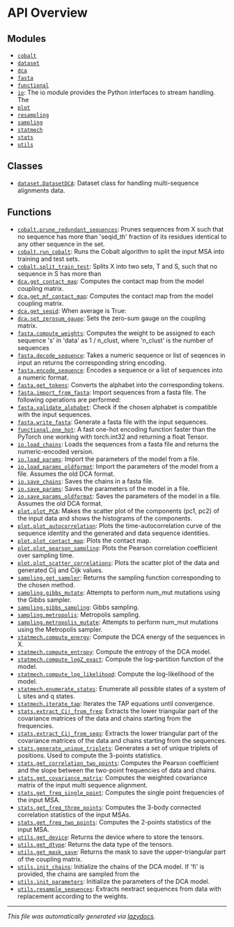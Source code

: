 <!-- markdownlint-disable -->

# API Overview

## Modules

- [`cobalt`](./cobalt.md#module-cobalt)
- [`dataset`](./dataset.md#module-dataset)
- [`dca`](./dca.md#module-dca)
- [`fasta`](./fasta.md#module-fasta)
- [`functional`](./functional.md#module-functional)
- [`io`](./io.md#module-io): The io module provides the Python interfaces to stream handling. The
- [`plot`](./plot.md#module-plot)
- [`resampling`](./resampling.md#module-resampling)
- [`sampling`](./sampling.md#module-sampling)
- [`statmech`](./statmech.md#module-statmech)
- [`stats`](./stats.md#module-stats)
- [`utils`](./utils.md#module-utils)

## Classes

- [`dataset.DatasetDCA`](./dataset.md#class-datasetdca): Dataset class for handling multi-sequence alignments data.

## Functions

- [`cobalt.prune_redundant_sequences`](./cobalt.md#function-prune_redundant_sequences): Prunes sequences from X such that no sequence has more than 'seqid_th' fraction of its residues identical to any other sequence in the set.
- [`cobalt.run_cobalt`](./cobalt.md#function-run_cobalt): Runs the Cobalt algorithm to split the input MSA into training and test sets.
- [`cobalt.split_train_test`](./cobalt.md#function-split_train_test): Splits X into two sets, T and S, such that no sequence in S has more than
- [`dca.get_contact_map`](./dca.md#function-get_contact_map): Computes the contact map from the model coupling matrix.
- [`dca.get_mf_contact_map`](./dca.md#function-get_mf_contact_map): Computes the contact map from the model coupling matrix.
- [`dca.get_seqid`](./dca.md#function-get_seqid): When average is True:
- [`dca.set_zerosum_gauge`](./dca.md#function-set_zerosum_gauge): Sets the zero-sum gauge on the coupling matrix.
- [`fasta.compute_weights`](./fasta.md#function-compute_weights): Computes the weight to be assigned to each sequence 's' in 'data' as 1 / n_clust, where 'n_clust' is the number of sequences
- [`fasta.decode_sequence`](./fasta.md#function-decode_sequence): Takes a numeric sequence or list of seqences in input an returns the corresponding string encoding.
- [`fasta.encode_sequence`](./fasta.md#function-encode_sequence): Encodes a sequence or a list of sequences into a numeric format.
- [`fasta.get_tokens`](./fasta.md#function-get_tokens): Converts the alphabet into the corresponding tokens.
- [`fasta.import_from_fasta`](./fasta.md#function-import_from_fasta): Import sequences from a fasta file. The following operations are performed:
- [`fasta.validate_alphabet`](./fasta.md#function-validate_alphabet): Check if the chosen alphabet is compatible with the input sequences.
- [`fasta.write_fasta`](./fasta.md#function-write_fasta): Generate a fasta file with the input sequences.
- [`functional.one_hot`](./functional.md#function-one_hot): A fast one-hot encoding function faster than the PyTorch one working with torch.int32 and returning a float Tensor.
- [`io.load_chains`](./io.md#function-load_chains): Loads the sequences from a fasta file and returns the numeric-encoded version.
- [`io.load_params`](./io.md#function-load_params): Import the parameters of the model from a file.
- [`io.load_params_oldformat`](./io.md#function-load_params_oldformat): Import the parameters of the model from a file. Assumes the old DCA format.
- [`io.save_chains`](./io.md#function-save_chains): Saves the chains in a fasta file.
- [`io.save_params`](./io.md#function-save_params): Saves the parameters of the model in a file.
- [`io.save_params_oldformat`](./io.md#function-save_params_oldformat): Saves the parameters of the model in a file. Assumes the old DCA format.
- [`plot.plot_PCA`](./plot.md#function-plot_pca): Makes the scatter plot of the components (pc1, pc2) of the input data and shows the histograms of the components.
- [`plot.plot_autocorrelation`](./plot.md#function-plot_autocorrelation): Plots the time-autocorrelation curve of the sequence identity and the generated and data sequence identities.
- [`plot.plot_contact_map`](./plot.md#function-plot_contact_map): Plots the contact map.
- [`plot.plot_pearson_sampling`](./plot.md#function-plot_pearson_sampling): Plots the Pearson correlation coefficient over sampling time.
- [`plot.plot_scatter_correlations`](./plot.md#function-plot_scatter_correlations): Plots the scatter plot of the data and generated Cij and Cijk values.
- [`sampling.get_sampler`](./sampling.md#function-get_sampler): Returns the sampling function corresponding to the chosen method.
- [`sampling.gibbs_mutate`](./sampling.md#function-gibbs_mutate): Attempts to perform num_mut mutations using the Gibbs sampler.
- [`sampling.gibbs_sampling`](./sampling.md#function-gibbs_sampling): Gibbs sampling.
- [`sampling.metropolis`](./sampling.md#function-metropolis): Metropolis sampling.
- [`sampling.metropolis_mutate`](./sampling.md#function-metropolis_mutate): Attempts to perform num_mut mutations using the Metropolis sampler.
- [`statmech.compute_energy`](./statmech.md#function-compute_energy): Compute the DCA energy of the sequences in X.
- [`statmech.compute_entropy`](./statmech.md#function-compute_entropy): Compute the entropy of the DCA model.
- [`statmech.compute_logZ_exact`](./statmech.md#function-compute_logz_exact): Compute the log-partition function of the model.
- [`statmech.compute_log_likelihood`](./statmech.md#function-compute_log_likelihood): Compute the log-likelihood of the model.
- [`statmech.enumerate_states`](./statmech.md#function-enumerate_states): Enumerate all possible states of a system of L sites and q states.
- [`statmech.iterate_tap`](./statmech.md#function-iterate_tap): Iterates the TAP equations until convergence.
- [`stats.extract_Cij_from_freq`](./stats.md#function-extract_cij_from_freq): Extracts the lower triangular part of the covariance matrices of the data and chains starting from the frequencies.
- [`stats.extract_Cij_from_seqs`](./stats.md#function-extract_cij_from_seqs): Extracts the lower triangular part of the covariance matrices of the data and chains starting from the sequences.
- [`stats.generate_unique_triplets`](./stats.md#function-generate_unique_triplets): Generates a set of unique triplets of positions. Used to compute the 3-points statistics.
- [`stats.get_correlation_two_points`](./stats.md#function-get_correlation_two_points): Computes the Pearson coefficient and the slope between the two-point frequencies of data and chains.
- [`stats.get_covariance_matrix`](./stats.md#function-get_covariance_matrix): Computes the weighted covariance matrix of the input multi sequence alignment.
- [`stats.get_freq_single_point`](./stats.md#function-get_freq_single_point): Computes the single point frequencies of the input MSA.
- [`stats.get_freq_three_points`](./stats.md#function-get_freq_three_points): Computes the 3-body connected correlation statistics of the input MSAs.
- [`stats.get_freq_two_points`](./stats.md#function-get_freq_two_points): Computes the 2-points statistics of the input MSA.
- [`utils.get_device`](./utils.md#function-get_device): Returns the device where to store the tensors.
- [`utils.get_dtype`](./utils.md#function-get_dtype): Returns the data type of the tensors.
- [`utils.get_mask_save`](./utils.md#function-get_mask_save): Returns the mask to save the upper-triangular part of the coupling matrix.
- [`utils.init_chains`](./utils.md#function-init_chains): Initialize the chains of the DCA model. If 'fi' is provided, the chains are sampled from the
- [`utils.init_parameters`](./utils.md#function-init_parameters): Initialize the parameters of the DCA model.
- [`utils.resample_sequences`](./utils.md#function-resample_sequences): Extracts nextract sequences from data with replacement according to the weights.


---

_This file was automatically generated via [lazydocs](https://github.com/ml-tooling/lazydocs)._
